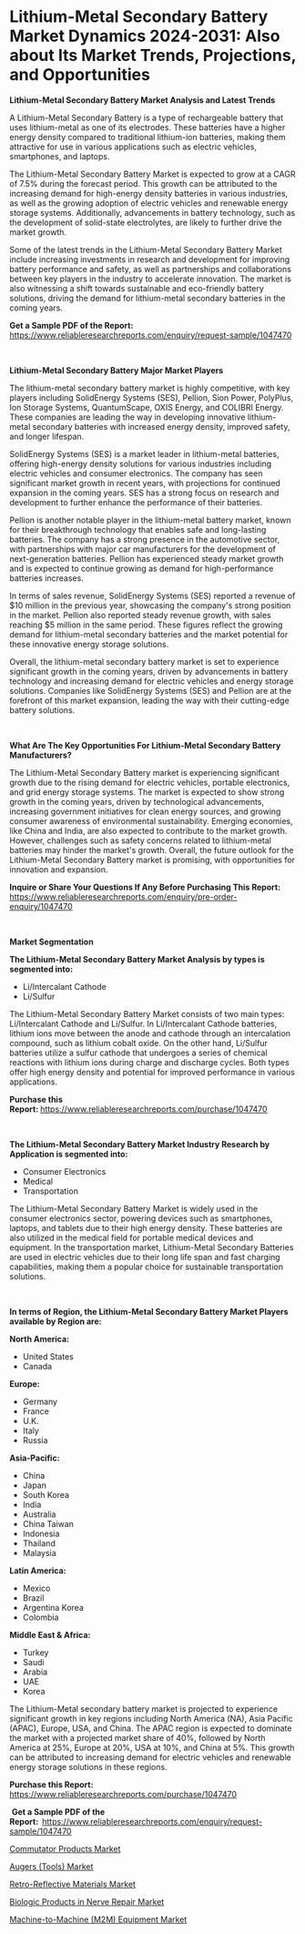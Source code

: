 <p><h1>Lithium-Metal Secondary Battery Market Dynamics 2024-2031: Also about Its Market Trends, Projections, and Opportunities</h1></p><p><strong>Lithium-Metal Secondary Battery Market Analysis and Latest Trends</strong></p>
<p><p>A Lithium-Metal Secondary Battery is a type of rechargeable battery that uses lithium-metal as one of its electrodes. These batteries have a higher energy density compared to traditional lithium-ion batteries, making them attractive for use in various applications such as electric vehicles, smartphones, and laptops.</p><p>The Lithium-Metal Secondary Battery Market is expected to grow at a CAGR of 7.5% during the forecast period. This growth can be attributed to the increasing demand for high-energy density batteries in various industries, as well as the growing adoption of electric vehicles and renewable energy storage systems. Additionally, advancements in battery technology, such as the development of solid-state electrolytes, are likely to further drive the market growth.</p><p>Some of the latest trends in the Lithium-Metal Secondary Battery Market include increasing investments in research and development for improving battery performance and safety, as well as partnerships and collaborations between key players in the industry to accelerate innovation. The market is also witnessing a shift towards sustainable and eco-friendly battery solutions, driving the demand for lithium-metal secondary batteries in the coming years.</p></p>
<p><strong>Get a Sample PDF of the Report:&nbsp;</strong> <a href="https://www.reliableresearchreports.com/enquiry/request-sample/1047470">https://www.reliableresearchreports.com/enquiry/request-sample/1047470</a></p>
<p>&nbsp;</p>
<p><strong>Lithium-Metal Secondary Battery Major Market Players</strong></p>
<p><p>The lithium-metal secondary battery market is highly competitive, with key players including SolidEnergy Systems (SES), Pellion, Sion Power, PolyPlus, Ion Storage Systems, QuantumScape, OXIS Energy, and COLIBRI Energy. These companies are leading the way in developing innovative lithium-metal secondary batteries with increased energy density, improved safety, and longer lifespan.</p><p>SolidEnergy Systems (SES) is a market leader in lithium-metal batteries, offering high-energy density solutions for various industries including electric vehicles and consumer electronics. The company has seen significant market growth in recent years, with projections for continued expansion in the coming years. SES has a strong focus on research and development to further enhance the performance of their batteries.</p><p>Pellion is another notable player in the lithium-metal battery market, known for their breakthrough technology that enables safe and long-lasting batteries. The company has a strong presence in the automotive sector, with partnerships with major car manufacturers for the development of next-generation batteries. Pellion has experienced steady market growth and is expected to continue growing as demand for high-performance batteries increases.</p><p>In terms of sales revenue, SolidEnergy Systems (SES) reported a revenue of $10 million in the previous year, showcasing the company's strong position in the market. Pellion also reported steady revenue growth, with sales reaching $5 million in the same period. These figures reflect the growing demand for lithium-metal secondary batteries and the market potential for these innovative energy storage solutions.</p><p>Overall, the lithium-metal secondary battery market is set to experience significant growth in the coming years, driven by advancements in battery technology and increasing demand for electric vehicles and energy storage solutions. Companies like SolidEnergy Systems (SES) and Pellion are at the forefront of this market expansion, leading the way with their cutting-edge battery solutions.</p></p>
<p>&nbsp;</p>
<p><strong>What Are The Key Opportunities For Lithium-Metal Secondary Battery Manufacturers?</strong></p>
<p><p>The Lithium-Metal Secondary Battery market is experiencing significant growth due to the rising demand for electric vehicles, portable electronics, and grid energy storage systems. The market is expected to show strong growth in the coming years, driven by technological advancements, increasing government initiatives for clean energy sources, and growing consumer awareness of environmental sustainability. Emerging economies, like China and India, are also expected to contribute to the market growth. However, challenges such as safety concerns related to lithium-metal batteries may hinder the market's growth. Overall, the future outlook for the Lithium-Metal Secondary Battery market is promising, with opportunities for innovation and expansion.</p></p>
<p><strong>Inquire or Share Your Questions If Any Before Purchasing This Report:</strong> <a href="https://www.reliableresearchreports.com/enquiry/pre-order-enquiry/1047470">https://www.reliableresearchreports.com/enquiry/pre-order-enquiry/1047470</a></p>
<p>&nbsp;</p>
<p><strong>Market Segmentation</strong></p>
<p><strong>The Lithium-Metal Secondary Battery Market Analysis by types is segmented into:</strong></p>
<p><ul><li>Li/Intercalant Cathode</li><li>Li/Sulfur</li></ul></p>
<p><p>The Lithium-Metal Secondary Battery Market consists of two main types: Li/Intercalant Cathode and Li/Sulfur. In Li/Intercalant Cathode batteries, lithium ions move between the anode and cathode through an intercalation compound, such as lithium cobalt oxide. On the other hand, Li/Sulfur batteries utilize a sulfur cathode that undergoes a series of chemical reactions with lithium ions during charge and discharge cycles. Both types offer high energy density and potential for improved performance in various applications.</p></p>
<p><strong>Purchase this Report:&nbsp;</strong><a href="https://www.reliableresearchreports.com/purchase/1047470">https://www.reliableresearchreports.com/purchase/1047470</a></p>
<p>&nbsp;</p>
<p><strong>The Lithium-Metal Secondary Battery Market Industry Research by Application is segmented into:</strong></p>
<p><ul><li>Consumer Electronics</li><li>Medical</li><li>Transportation</li></ul></p>
<p><p>The Lithium-Metal Secondary Battery Market is widely used in the consumer electronics sector, powering devices such as smartphones, laptops, and tablets due to their high energy density. These batteries are also utilized in the medical field for portable medical devices and equipment. In the transportation market, Lithium-Metal Secondary Batteries are used in electric vehicles due to their long life span and fast charging capabilities, making them a popular choice for sustainable transportation solutions.</p></p>
<p>&nbsp;</p>
<p><strong>In terms of Region, the Lithium-Metal Secondary Battery Market Players available by Region are:</strong></p>
<p>
    <p> <strong> North America: </strong>
        <ul>
            <li>United States</li>
            <li>Canada</li>
        </ul>
        </p> 
    <p> <strong> Europe: </strong>
        <ul>
            <li>Germany</li>
            <li>France</li>
            <li>U.K.</li>
            <li>Italy</li>
            <li>Russia</li>
        </ul>
        </p> 
    <p> <strong> Asia-Pacific: </strong>
        <ul>
            <li>China</li>
            <li>Japan</li>
            <li>South Korea</li>
            <li>India</li>
            <li>Australia</li>
            <li>China Taiwan</li>
            <li>Indonesia</li>
            <li>Thailand</li>
            <li>Malaysia</li>
        </ul>
        </p> 
    <p> <strong> Latin America: </strong>
        <ul>
            <li>Mexico</li>
            <li>Brazil</li>
            <li>Argentina Korea</li>
            <li>Colombia</li>
        </ul>
        </p> 
    <p> <strong> Middle East & Africa: </strong>
        <ul>
            <li>Turkey</li>
            <li>Saudi</li>
            <li>Arabia</li>
            <li>UAE</li>
            <li>Korea</li>
        </ul>
    </p>
    </p>
<p><p>The Lithium-Metal secondary battery market is projected to experience significant growth in key regions including North America (NA), Asia Pacific (APAC), Europe, USA, and China. The APAC region is expected to dominate the market with a projected market share of 40%, followed by North America at 25%, Europe at 20%, USA at 10%, and China at 5%. This growth can be attributed to increasing demand for electric vehicles and renewable energy storage solutions in these regions.</p></p>
<p><strong>Purchase this Report: </strong><a href="https://www.reliableresearchreports.com/purchase/1047470">https://www.reliableresearchreports.com/purchase/1047470</a></p>
<p>&nbsp;<strong>Get a Sample PDF of the Report:&nbsp;&nbsp;</strong><a href="https://www.reliableresearchreports.com/enquiry/request-sample/1047470">https://www.reliableresearchreports.com/enquiry/request-sample/1047470</a></p>
<p><strong></strong></p>
<p><p><a href="https://medium.com/@williammann19/commutator-products-market-outlook-industry-overview-and-forecast-2024-to-2031-915596b4234c">Commutator Products Market</a></p><p><a href="https://medium.com/@nicholasstewart02/augers-tools-market-size-and-market-trends-complete-industry-overview-2024-to-2031-8e5a345b5bf6">Augers (Tools) Market</a></p><p><a href="https://github.com/suaretopek9/Market-Research-Report-List-1/blob/main/retro-reflective-materials-market.md">Retro-Reflective Materials Market</a></p><p><a href="https://github.com/mharielmesa/Market-Research-Report-List-1/blob/main/biologic-products-in-nerve-repair-market.md">Biologic Products in Nerve Repair Market</a></p><p><a href="https://medium.com/@williammann19/machine-to-machine-m2m-equipment-market-analysis-and-sze-forecasted-for-period-from-2024-to-2031-816ae592f0ee">Machine-to-Machine (M2M) Equipment Market</a></p></p>